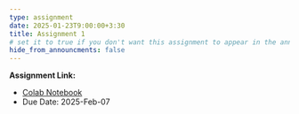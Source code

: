 ```yaml
---
type: assignment
date: 2025-01-23T9:00:00+3:30
title: Assignment 1
# set it to true if you don't want this assignment to appear in the announcements section
hide_from_announcments: false
---
```

**Assignment Link:**
- [Colab Notebook](https://colab.research.google.com/drive/1B-6XMdJGuUcYLDMJwMHXc8lk2tLjO-Me?usp=sharing)
- Due Date: 2025-Feb-07


